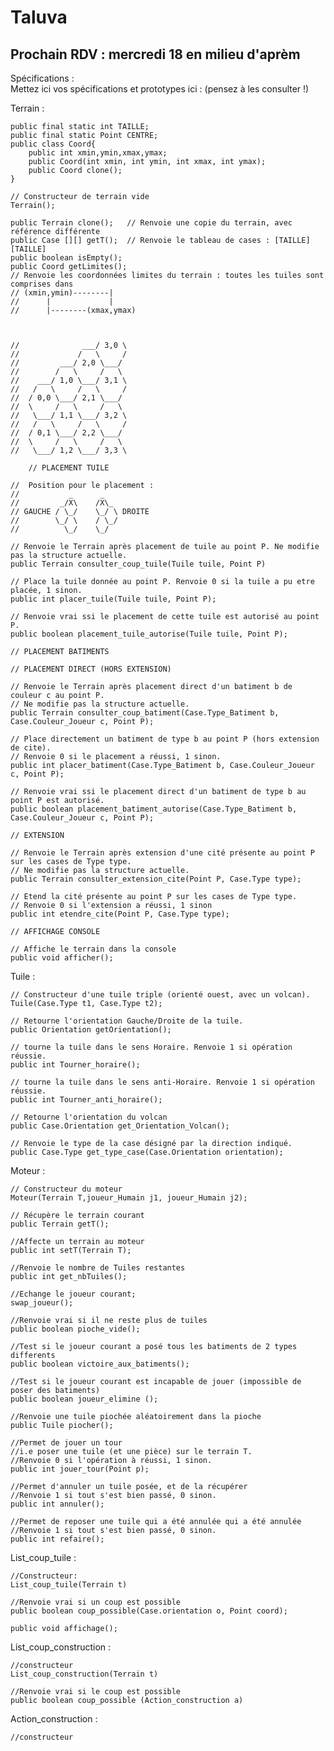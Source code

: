 # Taluva

## Prochain RDV : mercredi 18 en  milieu d'aprèm

Spécifications :  
Mettez ici vos spécifications et prototypes ici : (pensez à les consulter !)

Terrain :

	public final static int TAILLE;
	public final static Point CENTRE;
	public class Coord{
		public int xmin,ymin,xmax,ymax;
		public Coord(int xmin, int ymin, int xmax, int ymax);
		public Coord clone();
	}

	// Constructeur de terrain vide  
	Terrain();
	
	public Terrain clone();   // Renvoie une copie du terrain, avec référence différente
	public Case [][] getT();  // Renvoie le tableau de cases : [TAILLE] [TAILLE]
	public boolean isEmpty();
	public Coord getLimites();
	// Renvoie les coordonnées limites du terrain : toutes les tuiles sont comprises dans
	// (xmin,ymin)--------|
	//      |             |
	//      |--------(xmax,ymax)
	

	
	//              ___/ 3,0 \
	//             /   \     /
	//         ___/ 2,0 \___/
	//        /   \     /   \
	//    ___/ 1,0 \___/ 3,1 \
	//   /	 \     /   \     /
	//  / 0,0 \___/ 2,1 \___/
	//  \     /   \     /   \
	//   \___/ 1,1 \___/ 3,2 \
	//   /   \     /   \     /
	//  / 0,1 \___/ 2,2 \___/
	//  \     /   \     /   \
	//   \___/ 1,2 \___/ 3,3 \
	
		// PLACEMENT TUILE
		
	//	Position pour le placement :
	//           _      _
	//         _/X\    /X\_
	// GAUCHE / \_/    \_/ \ DROITE
	//        \_/ \    / \_/
	//          \_/    \_/
	
	// Renvoie le Terrain après placement de tuile au point P. Ne modifie pas la structure actuelle.
	public Terrain consulter_coup_tuile(Tuile tuile, Point P)
	
	// Place la tuile donnée au point P. Renvoie 0 si la tuile a pu etre placée, 1 sinon.
	public int placer_tuile(Tuile tuile, Point P);
	
	// Renvoie vrai ssi le placement de cette tuile est autorisé au point P.
	public boolean placement_tuile_autorise(Tuile tuile, Point P);
	
	// PLACEMENT BATIMENTS
	
	// PLACEMENT DIRECT (HORS EXTENSION)
	
	// Renvoie le Terrain après placement direct d'un batiment b de couleur c au point P.
	// Ne modifie pas la structure actuelle.
	public Terrain consulter_coup_batiment(Case.Type_Batiment b, Case.Couleur_Joueur c, Point P);
	
	// Place directement un batiment de type b au point P (hors extension de cite).
	// Renvoie 0 si le placement a réussi, 1 sinon.
	public int placer_batiment(Case.Type_Batiment b, Case.Couleur_Joueur c, Point P);
	
	// Renvoie vrai ssi le placement direct d'un batiment de type b au point P est autorisé.
	public boolean placement_batiment_autorise(Case.Type_Batiment b, Case.Couleur_Joueur c, Point P);
	
	// EXTENSION
	
	// Renvoie le Terrain après extension d'une cité présente au point P sur les cases de Type type.
	// Ne modifie pas la structure actuelle.
	public Terrain consulter_extension_cite(Point P, Case.Type type);
	
	// Etend la cité présente au point P sur les cases de Type type.
	// Renvoie 0 si l'extension a réussi, 1 sinon
	public int etendre_cite(Point P, Case.Type type);
	
	// AFFICHAGE CONSOLE
	
	// Affiche le terrain dans la console
	public void afficher();

Tuile :
  
	// Constructeur d'une tuile triple (orienté ouest, avec un volcan).
	Tuile(Case.Type t1, Case.Type t2); 
	
	// Retourne l'orientation Gauche/Droite de la tuile.
	public Orientation getOrientation();	
	
	// tourne la tuile dans le sens Horaire. Renvoie 1 si opération réussie.
	public int Tourner_horaire();
	
	// tourne la tuile dans le sens anti-Horaire. Renvoie 1 si opération réussie.
	public int Tourner_anti_horaire();
	
	// Retourne l'orientation du volcan
	public Case.Orientation get_Orientation_Volcan();
	
	// Renvoie le type de la case désigné par la direction indiqué.
	public Case.Type get_type_case(Case.Orientation orientation);


Moteur :
	
	// Constructeur du moteur
	Moteur(Terrain T,joueur_Humain j1, joueur_Humain j2);
	
	// Récupère le terrain courant
	public Terrain getT();
	
	//Affecte un terrain au moteur
	public int setT(Terrain T);
	
	//Renvoie le nombre de Tuiles restantes
	public int get_nbTuiles();
		
	//Echange le joueur courant;
	swap_joueur();

	//Renvoie vrai si il ne reste plus de tuiles
	public boolean pioche_vide();
	
	//Test si le joueur courant a posé tous les batiments de 2 types differents
	public boolean victoire_aux_batiments();
	
	//Test si le joueur courant est incapable de jouer (impossible de poser des batiments)
	public boolean joueur_elimine ();
	
	//Renvoie une tuile piochée aléatoirement dans la pioche
	public Tuile piocher();
	
	//Permet de jouer un tour
	//i.e poser une tuile (et une pièce) sur le terrain T.
	//Renvoie 0 si l'opération à réussi, 1 sinon.
	public int jouer_tour(Point p);
	
	//Permet d'annuler un tuile posée, et de la récupérer
	//Renvoie 1 si tout s'est bien passé, 0 sinon.
	public int annuler();
	
	//Permet de reposer une tuile qui a été annulée qui a été annulée
	//Renvoie 1 si tout s'est bien passé, 0 sinon.
	public int refaire();
	
List_coup_tuile :
	
	//Constructeur:
	List_coup_tuile(Terrain t)
	
	//Renvoie vrai si un coup est possible
	public boolean coup_possible(Case.orientation o, Point coord);
	
	public void affichage();
	
List_coup_construction :
	
	//constructeur
	List_coup_construction(Terrain t)
	
	//Renvoie vrai si le coup est possible
	public boolean coup_possible (Action_construction a)
	
Action_construction :

	//constructeur
	
